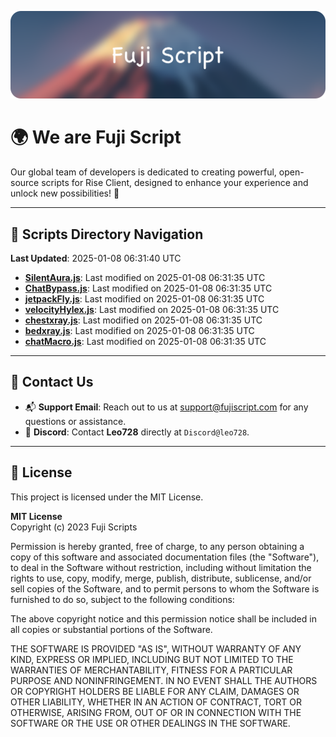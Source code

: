 ![Banner](.github/b.webp)

# 🌍 **We are Fuji Script**

Our global team of developers is dedicated to creating powerful, open-source scripts for Rise Client, designed to enhance your experience and unlock new possibilities! 🌟

---
<!-- SCRIPTS_NAVIGATION_START -->
## 📂 **Scripts Directory Navigation**

**Last Updated**: 2025-01-08 06:31:40 UTC

- **[SilentAura.js](scripts/SilentAura.js)**: Last modified on 2025-01-08 06:31:35 UTC
- **[ChatBypass.js](scripts/ChatBypass.js)**: Last modified on 2025-01-08 06:31:35 UTC
- **[jetpackFly.js](scripts/jetpackFly.js)**: Last modified on 2025-01-08 06:31:35 UTC
- **[velocityHylex.js](scripts/velocityHylex.js)**: Last modified on 2025-01-08 06:31:35 UTC
- **[chestxray.js](scripts/chestxray.js)**: Last modified on 2025-01-08 06:31:35 UTC
- **[bedxray.js](scripts/bedxray.js)**: Last modified on 2025-01-08 06:31:35 UTC
- **[chatMacro.js](scripts/chatMacro.js)**: Last modified on 2025-01-08 06:31:35 UTC

<!-- SCRIPTS_NAVIGATION_END -->

---

## 💬 **Contact Us**  
- 📬 **Support Email**: Reach out to us at [support@fujiscript.com](mailto:support@fujiscript.com) for any questions or assistance.  
- 💬 **Discord**: Contact **Leo728** directly at `Discord@leo728`.

---

## 📜 **License**

This project is licensed under the MIT License.  

**MIT License**  
Copyright (c) 2023 Fuji Scripts  

Permission is hereby granted, free of charge, to any person obtaining a copy of this software and associated documentation files (the "Software"), to deal in the Software without restriction, including without limitation the rights to use, copy, modify, merge, publish, distribute, sublicense, and/or sell copies of the Software, and to permit persons to whom the Software is furnished to do so, subject to the following conditions:  

The above copyright notice and this permission notice shall be included in all copies or substantial portions of the Software.  

THE SOFTWARE IS PROVIDED "AS IS", WITHOUT WARRANTY OF ANY KIND, EXPRESS OR IMPLIED, INCLUDING BUT NOT LIMITED TO THE WARRANTIES OF MERCHANTABILITY, FITNESS FOR A PARTICULAR PURPOSE AND NONINFRINGEMENT. IN NO EVENT SHALL THE AUTHORS OR COPYRIGHT HOLDERS BE LIABLE FOR ANY CLAIM, DAMAGES OR OTHER LIABILITY, WHETHER IN AN ACTION OF CONTRACT, TORT OR OTHERWISE, ARISING FROM, OUT OF OR IN CONNECTION WITH THE SOFTWARE OR THE USE OR OTHER DEALINGS IN THE SOFTWARE.  
